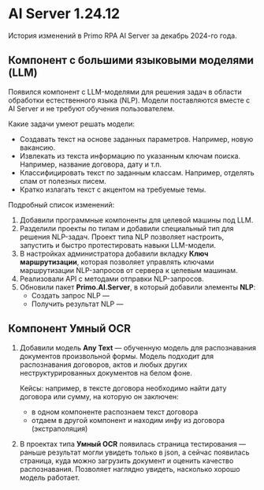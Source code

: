 # AI Server 1.24.12

История изменений в Primo RPA AI Server за декабрь 2024-го года.

## Компонент с большими языковыми моделями (LLM)
Появился компонент с LLM-моделями для решения задач в области обработки естественного языка (NLP). Модели поставляются вместе с AI Server и не требуют обучения пользователем. 

Какие задачи умеют решать модели:
* Создавать текст на основе заданных параметров. Например, новую вакансию.
* Извлекать из текста информацию по указанным ключам поиска. Например, название договора, дату и т.п.
* Классифицировать текст по заданным классам. Например, отделять спам от полезных писем.
* Кратко излагать текст с акцентом на требуемые темы.

Подробный список изменений:
1. Добавили программные компоненты для целевой машины под LLM.
1. Разделили проекты по типам и добавили специальный тип для решения NLP-задач. Проект типа NLP позволяет настроить, запустить и быстро протестировать навыки LLM-модели.
1. В настройках администратора добавили вкладку **Ключ маршрутизации**, которая позволяет управлять ключами маршрутизации NLP-запросов от сервера к целевым машинам.
1. Реализовали API с методами отправки NLP-запросов.
1. Обновили пакет **Primo.AI.Server**, в который добавили элементы **NLP**:
   * Создать запрос NLP — 
   * Получить результат NLP —
     

## Компонент Умный OCR

1. Добавили модель **Any Text** — обученную модель для распознавания документов произвольной формы. Модель подходит для распознавания договоров, актов и любых других неструктурированных документов на белом фоне.

   Кейсы: например, в тексте договора необходимо найти дату договора или сумму, на которую он заключен:
   * в одном компоненте распознаем текст договора
   * отдаем в другой компонент и находим инфу из договора (экстраполяция)
1. В проектах типа **Умный OCR** появилась страница тестирования — раньше результат могли увидеть только в json, а сейчас появилась страница, куда можно загрузить документ и оценить качество распознавания. Позволяет наглядно увидеть, насколько хорошо модель работает.

